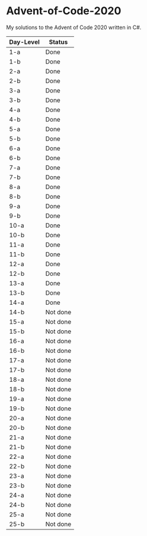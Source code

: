 # Advent-of-Code-2020

My solutions to the Advent of Code 2020 written in C#. 

| Day-Level | Status |
| --------- | ------ |
| 1-a | Done |
| 1-b | Done |
| 2-a | Done |
| 2-b | Done |
| 3-a | Done |
| 3-b | Done |
| 4-a | Done |
| 4-b | Done |
| 5-a | Done |
| 5-b | Done |
| 6-a | Done |
| 6-b | Done |
| 7-a | Done |
| 7-b | Done |
| 8-a | Done |
| 8-b | Done |
| 9-a | Done |
| 9-b | Done |
| 10-a | Done |
| 10-b | Done |
| 11-a | Done |
| 11-b | Done |
| 12-a | Done |
| 12-b | Done |
| 13-a | Done |
| 13-b | Done |
| 14-a | Done |
| 14-b | Not done |
| 15-a | Not done |
| 15-b | Not done |
| 16-a | Not done |
| 16-b | Not done |
| 17-a | Not done |
| 17-b | Not done |
| 18-a | Not done |
| 18-b | Not done |
| 19-a | Not done |
| 19-b | Not done |
| 20-a | Not done |
| 20-b | Not done |
| 21-a | Not done |
| 21-b | Not done |
| 22-a | Not done |
| 22-b | Not done |
| 23-a | Not done |
| 23-b | Not done |
| 24-a | Not done |
| 24-b | Not done |
| 25-a | Not done |
| 25-b | Not done |
